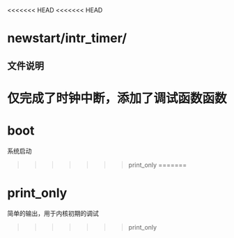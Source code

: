 
<<<<<<< HEAD
<<<<<<< HEAD
# newstart/intr_timer/
## 文件说明
仅完成了时钟中断，添加了调试函数函数
=======
# boot

系统启动
>>>>>>> print_only
=======
# print_only

简单的输出，用于内核初期的调试

>>>>>>> print_only
